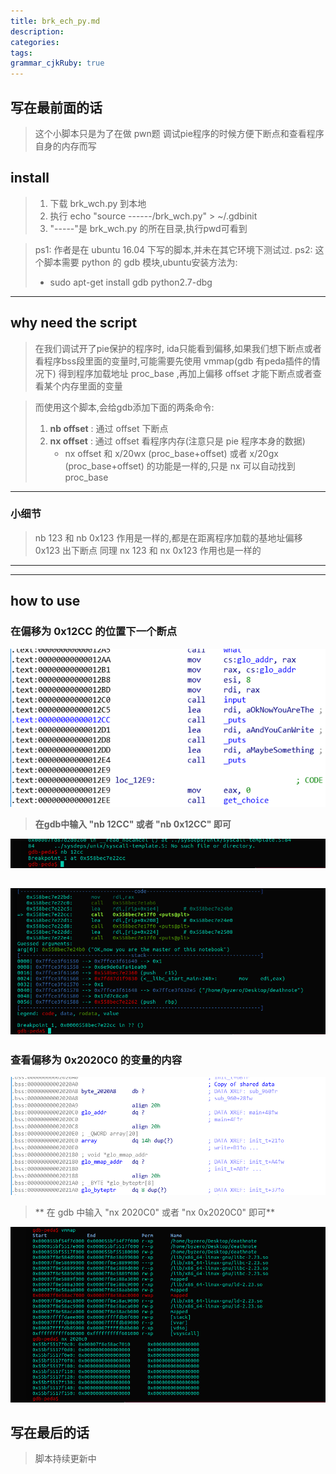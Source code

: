 ```yaml
---
title: brk_ech_py.md
description: 
categories:
tags: 
grammar_cjkRuby: true
---
```


## 写在最前面的话
> 这个小脚本只是为了在做 pwn题 调试pie程序的时候方便下断点和查看程序自身的内存而写

## install
> 1. 下载 brk_wch.py 到本地
> 2. 执行 echo "source ------/brk_wch.py" > ~/.gdbinit
> 3. "-----"是 brk_wch.py 的所在目录,执行pwd可看到

> ps1: 作者是在 ubuntu 16.04 下写的脚本,并未在其它环境下测试过.
> ps2: 这个脚本需要 python 的 gdb 模块,ubuntu安装方法为:
> + sudo apt-get install gdb python2.7-dbg

---

## why need the script
> 在我们调试开了pie保护的程序时, ida只能看到偏移,如果我们想下断点或者看程序bss段里面的变量时,可能需要先使用 vmmap(gdb 有peda插件的情况下) 得到程序加载地址 proc_base ,再加上偏移 offset 才能下断点或者查看某个内存里面的变量

> 而使用这个脚本,会给gdb添加下面的两条命令:
> 1. **nb offset** : 通过 offset 下断点
> 2. **nx offset** : 通过 offset 看程序内存(注意只是 pie 程序本身的数据)
>    - nx offset 和 x/20wx (proc_base+offset) 或者 x/20gx (proc_base+offset) 的功能是一样的,只是 nx 可以自动找到 proc_base

---

### 小细节
> nb 123  和 nb 0x123 作用是一样的,都是在距离程序加载的基地址偏移 0x123 出下断点
> 同理 nx 123 和 nx 0x123 作用也是一样的
---
---
 ## how to use

### 在偏移为 0x12CC 的位置下一个断点

![example_1](https://www.github.com/Byzero512/blog_img/raw/master/nw/1536585213295.png)

> **在gdb中输入 "nb 12CC" 或者 "nb 0x12CC" 即可**

![example_2](https://www.github.com/Byzero512/blog_img/raw/master/nw/1536585533909.png)

![result_1](https://www.github.com/Byzero512/blog_img/raw/master/nw/1536585561322.png)
---
### 查看偏移为 0x2020C0 的变量的内容

![example21](https://www.github.com/Byzero512/blog_img/raw/master/nw/1536585665254.png)

> ** 在 gdb 中输入 "nx 2020C0" 或者 "nx 0x2020C0" 即可**

![example_result_2](https://www.github.com/Byzero512/blog_img/raw/master/nw/1536585938107.png)

## 写在最后的话
> 脚本持续更新中
